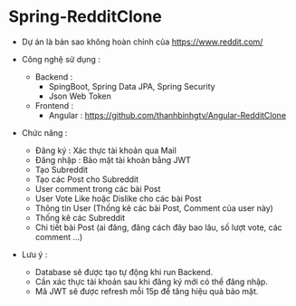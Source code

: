 # Spring-RedditClone
- Dự án là bản sao không hoàn chỉnh của https://www.reddit.com/

- Công nghệ sử dụng :
  * Backend :
    + SpingBoot, Spring Data JPA, Spring Security
    + Json Web Token
  * Frontend :
    + Angular : https://github.com/thanhbinhgtv/Angular-RedditClone

- Chức năng :
  + Đăng ký : Xác thực tài khoản qua Mail
  + Đăng nhập : Bảo mật tài khoản bằng JWT
  + Tạo Subreddit
  + Tạo các Post cho Subreddit
  + User comment trong các bài Post
  + User Vote Like hoặc Dislike cho các bài Post
  + Thông tin User (Thống kê các bài Post, Comment của user này)
  + Thống kê các Subreddit
  + Chi tiết bài Post (ai đăng, đăng cách đây bao lâu, số lượt vote, các comment ...)
  
- Lưu ý :
  + Database sẽ được tạo tự động khi run Backend.
  + Cần xác thực tài khoản sau khi đăng ký mới có thể đăng nhập.
  + Mã JWT sẽ được refresh mỗi 15p để tăng hiệu quả bảo mật.
